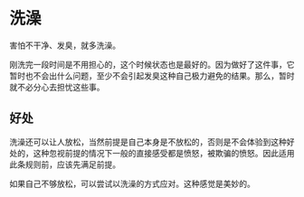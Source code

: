 # 洗澡

害怕不干净、发臭，就多洗澡。

刚洗完一段时间是不用担心的，这个时候状态也是最好的。因为做好了这件事，它暂时也不会出什么问题，至少不会引起发臭这种自己极力避免的结果。那么，暂时就不必分心去担忧这些事。

## 好处

洗澡还可以让人放松，当然前提是自己本身是不放松的，否则是不会体验到这种好处的，这种忽视前提的情况下一般的直接感受都是愤怒，被欺骗的愤怒。因此适用此条规则前，应该先满足前提。

如果自己不够放松，可以尝试以洗澡的方式应对。这种感觉是美妙的。
